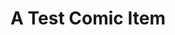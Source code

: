 ---
layout: comic
title: A Test Comic Item
hash: "000009"
slug: "9"
image: "/images/comics/3x1_comic.svg"
---